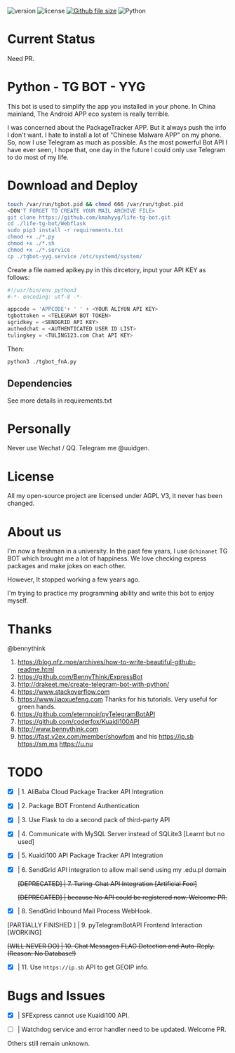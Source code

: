 ![version](https://img.shields.io/badge/version-1.0.1-blue.svg)
![license](https://img.shields.io/github/license/kmahyyg/life-tg-bot.svg)
[![Github file size](https://img.shields.io/github/size/webcaetano/craft/build/phaser-craft.min.js.svg)](https://github.com/kmahyyg/life-tg-bot)
![Python](https://img.shields.io/badge/Python-3.6-ff69b4.svg)

# Current Status

Need PR.

# Python - TG BOT - YYG

This bot is used to simplify the app you installed in your phone.
In China mainland, The Android APP eco system is really terrible.

I was concerned about the PackageTracker APP. But it always push the info I don't want.
I hate to install a lot of "Chinese Malware APP" on my phone. So, now I use Telegram as much as possible.
As the most powerful Bot API I have ever seen, I hope that, one day in the future I could only use Telegram to do most of my life.

# Download and Deploy

```bash
touch /var/run/tgbot.pid && chmod 666 /var/run/tgbot.pid
<DON'T FORGET TO CREATE YOUR MAIL ARCHIVE FILE>
git clone https://github.com/kmahyyg/life-tg-bot.git
cd ./life-tg-bot/Webflask
sudo pip3 install -r requirements.txt
chmod +x ./*.py
chmod +x ./*.sh
chmod +x ./*.service
cp ./tgbot-yyg.service /etc/systemd/system/
```

Create a file named apikey.py in this dircetory, input your API KEY as follows:

```python
#!/usr/bin/env python3
#-*- encoding: utf-8 -*-

appcode = 'APPCODE'+ ' ' + <YOUR ALIYUN API KEY>
tgbottoken = <TELEGRAM BOT TOKEN>
sgridkey = <SENDGRID API KEY>
authedchat = <AUTHENTICATED USER ID LIST>
tulingkey = <TULING123.com Chat API KEY>
```

Then:

```bash
python3 ./tgbot_fnA.py
```

## Dependencies

See more details in requirements.txt

# Personally

Never use Wechat / QQ. Telegram me @uuidgen.

# License

All my open-source project are licensed under AGPL V3, it never has been changed.

# About us

I'm now a freshman in a university. In the past few years, I use ```@chinanet``` TG BOT which brought me a lot of 
happiness. We love checking express packages and make jokes on each other.

However, It stopped working a few years ago.

I'm trying to practice my programming ability and write this bot to enjoy myself.

# Thanks

@bennythink

1. https://blog.nfz.moe/archives/how-to-write-beautiful-github-readme.html
2. https://github.com/BennyThink/ExpressBot
3. http://drakeet.me/create-telegram-bot-with-python/
4. https://www.stackoverflow.com
5. https://www.liaoxuefeng.com   Thanks for his tutorials. Very useful for green hands.
6. https://github.com/eternnoir/pyTelegramBotAPI
7. https://github.com/coderfox/Kuaidi100API
8. http://www.bennythink.com
9. https://fast.v2ex.com/member/showfom  and his https://ip.sb https://sm.ms https://u.nu

# TODO

- [x] | 1. AliBaba Cloud Package Tracker API Integration
- [x] | 2. Package BOT Frontend Authentication
- [x] | 3. Use Flask to do a second pack of third-party API
- [x] | 4. Communicate with MySQL Server instead of SQLite3 [Learnt but no used]
- [x] | 5. Kuaidi100 API Package Tracker API Integration
- [x] | 6. SendGrid API Integration to allow mail send using my .edu.pl domain

  <del> [DEPRECATED] | 7. Turing-Chat API Integration [Artificial Fool]</del>

  <del> [DEPRECATED] | because No API could be registered now. Welcome PR. </del>

- [X] | 8. SendGrid Inbound Mail Process WebHook. 

[PARTIALLY FINISHED ] | 9. pyTelegramBotAPI Frontend Interaction [WORKING]

<del> [WILL NEVER DO] | 10. Chat Messages FLAG Detection and Auto-Reply. (Reason: No Database!) </del>

- [X] | 11. Use ``` https://ip.sb ``` API to get GEOIP info.


# Bugs and Issues

- [x] | SFExpress cannot use Kuaidi100 API.

- [ ] | Watchdog service and error handler need to be updated. Welcome PR.

Others still remain unknown.

